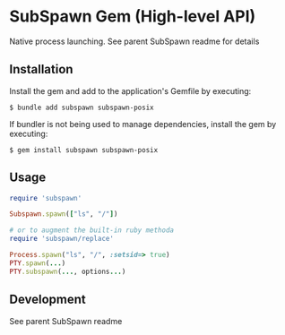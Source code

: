 # SubSpawn Gem (High-level API)

Native process launching. See parent SubSpawn readme for details

## Installation

Install the gem and add to the application's Gemfile by executing:

    $ bundle add subspawn subspawn-posix

If bundler is not being used to manage dependencies, install the gem by executing:

    $ gem install subspawn subspawn-posix

## Usage

```rb
require 'subspawn'

Subspawn.spawn(["ls", "/"])

# or to augment the built-in ruby methoda
require 'subspawn/replace'

Process.spawn("ls", "/", :setsid=> true)
PTY.spawn(...)
PTY.subspawn(..., options...)
```

## Development

See parent SubSpawn readme
